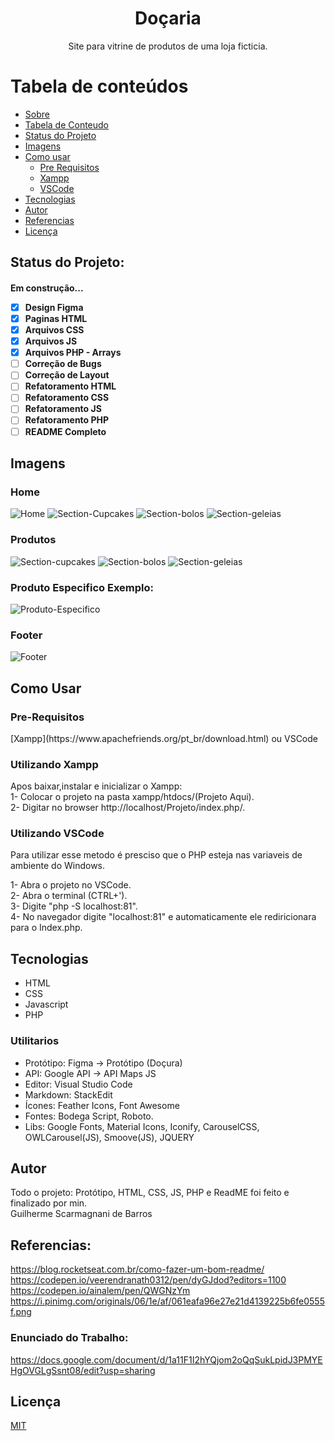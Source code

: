 <h1 align="center"> Doçaria </h1>

<p align="center">Site para vitrine de produtos de uma loja ficticia.</p>  

Tabela de conteúdos
=================
<!--ts-->
   * [Sobre](#sobre)
   * [Tabela de Conteudo](#tabela-de-conteudo)
   * [Status do Projeto](#status-do-projeto)
   * [Imagens](#imagens)
   * [Como usar](#como-usar)
      * [Pre Requisitos](#pre-requisitos)
      * [Xampp](#Utilizando-Xampp)
      * [VSCode](#utilizando-vscode)
   * [Tecnologias](#tecnologias)
   * [Autor](#autor)
   * [Referencias](#referencias)
   * [Licença](#licença)
<!--te-->  

## Status do Projeto:
<h4> 
    Em construção...
 
- [x] Design Figma
- [x] Paginas HTML
- [x] Arquivos CSS
- [x] Arquivos JS
- [x] Arquivos PHP - Arrays
- [ ] Correção de Bugs
- [ ] Correção de Layout
- [ ] Refatoramento HTML
- [ ] Refatoramento CSS
- [ ] Refatoramento JS
- [ ] Refatoramento PHP
- [ ] README Completo

</h4>

## Imagens 
### Home 

<img alt="Home" title="#Home" src="https://i.imgur.com/2TPJCoG.png" />
<img alt="Section-Cupcakes" title="#Cupcakes" src="https://i.imgur.com/FhyFOs3.png" />
<img alt="Section-bolos" title="#Bolos" src="https://i.imgur.com/B6fx1Pr.png" />
<img alt="Section-geleias" title="#Geleias" src="https://i.imgur.com/xjmW4UK.png" />  


### Produtos

<img alt="Section-cupcakes" title="#Cupcakes" src="https://i.imgur.com/LZWMQDl.png" />  
<img alt="Section-bolos" title="#Bolos" src="https://i.imgur.com/3FpoDkc.png" />  
<img alt="Section-geleias" title="#Geleias" src="https://i.imgur.com/0xOypzB.png" />  


### Produto Especifico Exemplo:

<img alt="Produto-Especifico" title="#Produto-Example" src="https://i.imgur.com/jefp2nT.png" />  

### Footer
<img alt="Footer" title="#footer" src="https://i.imgur.com/LuCUB6f.png?1" />  


## Como Usar

### Pre-Requisitos

<p>
[Xampp](https://www.apachefriends.org/pt_br/download.html)   
ou   
VSCode  
</p>

### Utilizando Xampp 

Apos baixar,instalar e inicializar o Xampp:  
1- Colocar o projeto na pasta xampp/htdocs/(Projeto Aqui).  
2- Digitar no browser http://localhost/Projeto/index.php/.

### Utilizando VSCode

Para utilizar esse metodo é presciso que o PHP esteja nas variaveis de ambiente do Windows.

1- Abra o projeto no VSCode.  
2- Abra o terminal (CTRL+').  
3- Digite "php -S localhost:81".  
4- No navegador digite "localhost:81" e automaticamente ele rediricionara para o Index.php.  


## Tecnologias
- HTML
- CSS
- Javascript
- PHP

### Utilitarios 

- Protótipo: Figma → Protótipo (Doçura)
- API: Google API → API Maps JS
- Editor: Visual Studio Code
- Markdown: StackEdit
- Ícones: Feather Icons, Font Awesome
- Fontes: Bodega Script, Roboto.
- Libs: Google Fonts, Material Icons, Iconify, CarouselCSS, OWLCarousel(JS), Smoove(JS), JQUERY

## Autor

Todo o projeto: Protótipo, HTML, CSS, JS, PHP e ReadME foi feito e finalizado por min.  
Guilherme Scarmagnani de Barros


## Referencias:  
https://blog.rocketseat.com.br/como-fazer-um-bom-readme/         
https://codepen.io/veerendranath0312/pen/dyGJdod?editors=1100  
https://codepen.io/ainalem/pen/QWGNzYm  
https://i.pinimg.com/originals/06/1e/af/061eafa96e27e21d4139225b6fe0555f.png  

### Enunciado do Trabalho:
https://docs.google.com/document/d/1a11F1I2hYQjom2oQqSukLpidJ3PMYEHgOVGLgSsnt08/edit?usp=sharing    

## Licença
[MIT](https://github.com/guilhermeSDB/MAPA-Faculdade/blob/master/LICENSE)
